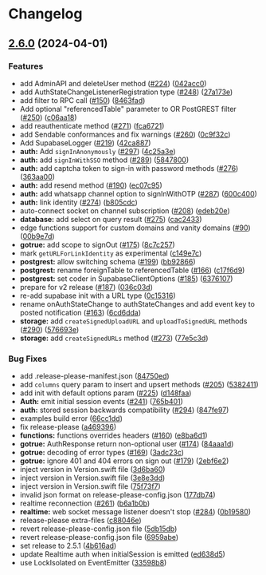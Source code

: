 # Changelog

## [2.6.0](https://github.com/supabase-community/supabase-swift/compare/2.5.1...v2.6.0) (2024-04-01)


### Features

* add AdminAPI and deleteUser method ([#224](https://github.com/supabase-community/supabase-swift/issues/224)) ([042acc0](https://github.com/supabase-community/supabase-swift/commit/042acc0e669f7d3ecae770ce779c07336652c2e8))
* add AuthStateChangeListenerRegistration type ([#248](https://github.com/supabase-community/supabase-swift/issues/248)) ([27a173e](https://github.com/supabase-community/supabase-swift/commit/27a173eda7f7f5c7ca03b96776c9672a9e6799bd))
* add filter to RPC call ([#150](https://github.com/supabase-community/supabase-swift/issues/150)) ([8463fad](https://github.com/supabase-community/supabase-swift/commit/8463fad52e746e9acc6891809070a14a580c126a))
* Add optional "referencedTable" parameter to OR PostGREST filter ([#250](https://github.com/supabase-community/supabase-swift/issues/250)) ([c06aa18](https://github.com/supabase-community/supabase-swift/commit/c06aa18d53a1fd81edfb1dbc97f9a5969c7f96fc))
* add reauthenticate method ([#271](https://github.com/supabase-community/supabase-swift/issues/271)) ([fca6721](https://github.com/supabase-community/supabase-swift/commit/fca67219938919440a3c4fff073b55d1132f073d))
* add Sendable conformances and fix warnings ([#260](https://github.com/supabase-community/supabase-swift/issues/260)) ([0c9f32c](https://github.com/supabase-community/supabase-swift/commit/0c9f32c1bbb73e00ea7025294233b0b5d1969065))
* Add SupabaseLogger ([#219](https://github.com/supabase-community/supabase-swift/issues/219)) ([42ca887](https://github.com/supabase-community/supabase-swift/commit/42ca887e693278614b359320bc35870a59eeaf2b))
* **auth:** Add `signInAnonymously` ([#297](https://github.com/supabase-community/supabase-swift/issues/297)) ([4c25a3e](https://github.com/supabase-community/supabase-swift/commit/4c25a3eac392b319154ffb3d5d33a0686e3781a4))
* **auth:** add `signInWithSSO` method ([#289](https://github.com/supabase-community/supabase-swift/issues/289)) ([5847800](https://github.com/supabase-community/supabase-swift/commit/5847800e8bc0fa206c036e1e151b6a004ed650f1))
* **auth:** add captcha token to sign-in with password methods ([#276](https://github.com/supabase-community/supabase-swift/issues/276)) ([363aa00](https://github.com/supabase-community/supabase-swift/commit/363aa00d33699ce5b60686049cabff8508389ab9))
* **auth:** add resend method ([#190](https://github.com/supabase-community/supabase-swift/issues/190)) ([ec07c95](https://github.com/supabase-community/supabase-swift/commit/ec07c9580bd4659bb9b1f5096245ef23175fe819))
* **auth:** add whatsapp channel option to signInWithOTP ([#287](https://github.com/supabase-community/supabase-swift/issues/287)) ([600c400](https://github.com/supabase-community/supabase-swift/commit/600c400c38883bb29ab236e8a1954fe8ab6ff17f))
* **auth:** link identity ([#274](https://github.com/supabase-community/supabase-swift/issues/274)) ([b805cdc](https://github.com/supabase-community/supabase-swift/commit/b805cdc628764a5bc97a38b093767de717f76f4e))
* auto-connect socket on channel subscription ([#208](https://github.com/supabase-community/supabase-swift/issues/208)) ([edeb20e](https://github.com/supabase-community/supabase-swift/commit/edeb20e3d86112bdc4e10114e38404db701705aa))
* **database:** add select on query result ([#275](https://github.com/supabase-community/supabase-swift/issues/275)) ([cac2433](https://github.com/supabase-community/supabase-swift/commit/cac24338987e8fdffd52dd0b0d7a53637a1808d4))
* edge functions support for custom domains and vanity domains ([#90](https://github.com/supabase-community/supabase-swift/issues/90)) ([00b9e7d](https://github.com/supabase-community/supabase-swift/commit/00b9e7da5cf7cd29a8ca394f52ab7f66396185c3))
* **gotrue:** add scope to signOut ([#175](https://github.com/supabase-community/supabase-swift/issues/175)) ([8c7c257](https://github.com/supabase-community/supabase-swift/commit/8c7c257bb89d3837f504f3415b3a0026042b47d6))
* mark `getURLForLinkIdentity` as experimental ([c149e7c](https://github.com/supabase-community/supabase-swift/commit/c149e7c50a63e66cdf8bfeaeb142aba01adc3a03))
* **postgrest:** allow switching schema ([#199](https://github.com/supabase-community/supabase-swift/issues/199)) ([bb92866](https://github.com/supabase-community/supabase-swift/commit/bb928668b345cc9d7d0d530badf84f3115054d59))
* **postgrest:** rename foreignTable to referencedTable ([#166](https://github.com/supabase-community/supabase-swift/issues/166)) ([c17f6d9](https://github.com/supabase-community/supabase-swift/commit/c17f6d9ff364072a2dba2eb85e2ed9b807c80ffa))
* **postgrest:** set coder in SupabaseClientOptions ([#185](https://github.com/supabase-community/supabase-swift/issues/185)) ([6376107](https://github.com/supabase-community/supabase-swift/commit/63761073cf55b7ae81190cf214d3090deb2c059f))
* prepare for v2 release ([#187](https://github.com/supabase-community/supabase-swift/issues/187)) ([036c03d](https://github.com/supabase-community/supabase-swift/commit/036c03d4862bd93f4d93c88f9a365dc292abb74f))
* re-add supabase init with a URL type ([0c15316](https://github.com/supabase-community/supabase-swift/commit/0c15316270763c94ca0ad39cac64a6f2902d9291))
* rename onAuthStateChange to authStateChanges and add event key to posted notification ([#163](https://github.com/supabase-community/supabase-swift/issues/163)) ([6cd6dda](https://github.com/supabase-community/supabase-swift/commit/6cd6ddaa6ffa58ef2ca8214e140656c3999289dd))
* **storage:** add `createSignedUploadURL` and `uploadToSignedURL` methods ([#290](https://github.com/supabase-community/supabase-swift/issues/290)) ([576693e](https://github.com/supabase-community/supabase-swift/commit/576693eb374cbd00d590f24f58c4e68124dcfebf))
* **storage:** add `createSignedURLs` method ([#273](https://github.com/supabase-community/supabase-swift/issues/273)) ([77e5c3d](https://github.com/supabase-community/supabase-swift/commit/77e5c3db13f05c0b5575e1b2fd7c3ee3375f351e))


### Bug Fixes

* add .release-please-manifest.json ([84750ed](https://github.com/supabase-community/supabase-swift/commit/84750ed3a0686da692c11b00ebbf0d8d6093a3fb))
* add `columns` query param to insert and upsert methods ([#205](https://github.com/supabase-community/supabase-swift/issues/205)) ([5382411](https://github.com/supabase-community/supabase-swift/commit/53824117ed1a8acdbb7e33c27ff85e37a8fd6b70))
* add init with default options param ([#225](https://github.com/supabase-community/supabase-swift/issues/225)) ([d148faa](https://github.com/supabase-community/supabase-swift/commit/d148faa0704c3fcdb838f4573ca608b96b70b331))
* **Auth:** emit initial session events ([#241](https://github.com/supabase-community/supabase-swift/issues/241)) ([765b401](https://github.com/supabase-community/supabase-swift/commit/765b4011fa119fbea4adfd5a0068ee6399bc56f8))
* **auth:** stored session backwards compatibility ([#294](https://github.com/supabase-community/supabase-swift/issues/294)) ([847fe97](https://github.com/supabase-community/supabase-swift/commit/847fe97b5436cfb2e1720fa559a4068b70077104))
* examples build error ([66cc1dd](https://github.com/supabase-community/supabase-swift/commit/66cc1ddee287b407e8236924c3c13e9d301884a5))
* fix release-please ([a469396](https://github.com/supabase-community/supabase-swift/commit/a46939687a44d447737049f9506414be1d99aacb))
* **functions:** functions overrides headers ([#160](https://github.com/supabase-community/supabase-swift/issues/160)) ([e8ba6d1](https://github.com/supabase-community/supabase-swift/commit/e8ba6d1a4a32c93fec58428de0b93fd880db8106))
* **gotrue:** AuthResponse return non-optional user ([#174](https://github.com/supabase-community/supabase-swift/issues/174)) ([84aaa1d](https://github.com/supabase-community/supabase-swift/commit/84aaa1dd4111a30853b35753655a8c154af29335))
* **gotrue:** decoding of error types ([#169](https://github.com/supabase-community/supabase-swift/issues/169)) ([3adc23c](https://github.com/supabase-community/supabase-swift/commit/3adc23c5ae7a2c74f0115a6d3c65a872d9c5acfe))
* **gotrue:** ignore 401 and 404 errors on sign out ([#179](https://github.com/supabase-community/supabase-swift/issues/179)) ([2ebf6e2](https://github.com/supabase-community/supabase-swift/commit/2ebf6e2078c5f2178a374d15d2b6bc42d13278f2))
* inject version in Version.swift file ([3d6ba60](https://github.com/supabase-community/supabase-swift/commit/3d6ba60802b6f7dfad07f92912bc411ccacba111))
* inject version in Version.swift file ([3e8e3dd](https://github.com/supabase-community/supabase-swift/commit/3e8e3dd653717d55d35643d3b0816c8258f53ec0))
* inject version in Version.swift file ([75f73f7](https://github.com/supabase-community/supabase-swift/commit/75f73f7a43e8ab8d573759627f77cb321aef93a4))
* invalid json format on release-please-config.json ([177db74](https://github.com/supabase-community/supabase-swift/commit/177db7467a86c55b97f717a44a03d5a9a460fac2))
* realtime reconnection ([#261](https://github.com/supabase-community/supabase-swift/issues/261)) ([b6a1b0b](https://github.com/supabase-community/supabase-swift/commit/b6a1b0bc47d3d4571aba6b1b3a8d822373be6014))
* **realtime:** web socket message listener doesn't stop ([#284](https://github.com/supabase-community/supabase-swift/issues/284)) ([0b19580](https://github.com/supabase-community/supabase-swift/commit/0b19580d936395a1b6177ec0b57682cab010f14a))
* release-please extra-files ([c88046e](https://github.com/supabase-community/supabase-swift/commit/c88046e6bba762c3a99539e7cdccc2361baa7969))
* revert release-please-config.json file ([5db15db](https://github.com/supabase-community/supabase-swift/commit/5db15dbaf41e021e57864f0c9a006f0f7e7b6354))
* revert release-please-config.json file ([6959abe](https://github.com/supabase-community/supabase-swift/commit/6959abe5784f932220a772170745ba987ce06e3a))
* set release to 2.5.1 ([4b616ad](https://github.com/supabase-community/supabase-swift/commit/4b616adb92ab88e0b978b667fc6375673fdb5dbf))
* update Realtime auth when initialSession is emitted ([ed638d5](https://github.com/supabase-community/supabase-swift/commit/ed638d599e098b748b9cf0fbb5117feab7aa0c9e))
* use LockIsolated on EventEmitter ([33598b8](https://github.com/supabase-community/supabase-swift/commit/33598b8d826bf6289ba3a189111c0a14e64b9153))
